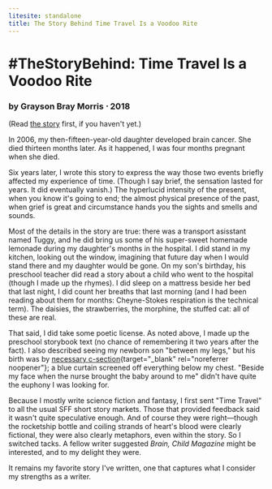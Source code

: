 ```yaml
---
litesite: standalone
title: The Story Behind Time Travel Is a Voodoo Rite
---
```

# #TheStoryBehind: Time Travel Is a Voodoo Rite

### by Grayson Bray Morris ⋅ 2018

(Read [the story](HOME_URL_PHtime-travel-voodoo-rite/) first, if you haven't
yet.)

In 2006, my then-fifteen-year-old daughter developed brain cancer. She
died thirteen months later. As it happened, I was four months pregnant
when she died.

Six years later, I wrote this story to express the way those two events
briefly affected my experience of time. (Though I say brief, the
sensation lasted for years. It did eventually vanish.) The hyperlucid
intensity of the present, when you know it's going to end; the almost
physical presence of the past, when grief is great and circumstance
hands you the sights and smells and sounds.

Most of the details in the story are true: there was a transport
asisstant named Tuggy, and he did bring us some of his super-sweet
homemade lemonade during my daughter's months in the hospital. I did
stand in my kitchen, looking out the window, imagining that future day
when I would stand there and my daughter would be gone. On my son's
birthday, his preschool teacher did read a story about a child who went
to the hospital (though I made up the rhymes). I did sleep on a mattress
beside her bed that last night, I did count her breaths that last
morning (and I had been reading about them for months: Cheyne-Stokes
respiration is the technical term). The daisies, the strawberries, the
morphine, the stuffed cat: all of these are real.

That said, I did take some poetic license. As noted above, I made up the
preschool storybook text (no chance of remembering it two years after
the fact). I also described seeing my newborn son "between my legs," but
his birth was by [necessary
c-section](http://vasaprevia.com/){target="_blank"
rel="noreferrer noopener"}; a blue curtain screened off everything below
my chest. "Beside my face when the nurse brought the baby around to me"
didn't have quite the euphony I was looking for.

Because I mostly write science fiction and fantasy, I first sent "Time
Travel" to all the usual SFF short story markets. Those that provided
feedback said it wasn't quite speculative enough. And of course they
were right&mdash;though the rocketship bottle and coiling strands of heart's
blood were clearly fictional, they were also clearly metaphors, even
within the story. So I switched tacks. A fellow writer suggested *Brain,
Child Magazine* might be interested, and to my delight they were.

It remains my favorite story I've written, one that captures what I
consider my strengths as a writer.
